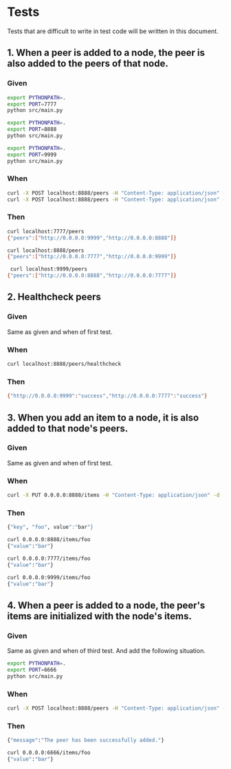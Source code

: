 # Tests

Tests that are difficult to write in test code will be written in this document.

## 1. When a peer is added to a node, the peer is also added to the peers of that node.

### Given

```bash
export PYTHONPATH=.
export PORT=7777
python src/main.py
```

```bash
export PYTHONPATH=.
export PORT=8888
python src/main.py
```

```bash
export PYTHONPATH=.
export PORT=9999
python src/main.py
```

### When

```bash
curl -X POST localhost:8888/peers -H "Content-Type: application/json" -d '{"peer_url":"http://0.0.0.0:7777"}'
curl -X POST localhost:8888/peers -H "Content-Type: application/json" -d '{"peer_url":"http://0.0.0.0:9999"}'
```

### Then

```bash
curl localhost:7777/peers
{"peers":["http://0.0.0.0:9999","http://0.0.0.0:8888"]}

curl localhost:8888/peers
{"peers":["http://0.0.0.0:7777","http://0.0.0.0:9999"]}

 curl localhost:9999/peers
{"peers":["http://0.0.0.0:8888","http://0.0.0.0:7777"]}
```

## 2. Healthcheck peers

### Given

Same as given and when of first test.

### When

```bash
curl localhost:8888/peers/healthcheck
```

### Then

```bash
{"http://0.0.0.0:9999":"success","http://0.0.0.0:7777":"success"}
```

## 3. When you add an item to a node, it is also added to that node's peers.

### Given

Same as given and when of first test.

### When

```bash
curl -X PUT 0.0.0.0:8888/items -H "Content-Type: application/json" -d '{"key":"foo", "value": "bar"}'
```

### Then

```bash
{"key", "foo", value":"bar"}
```

```bash
curl 0.0.0.0:8888/items/foo
{"value":"bar"}

curl 0.0.0.0:7777/items/foo
{"value":"bar"}

curl 0.0.0.0:9999/items/foo
{"value":"bar"}
```

## 4. When a peer is added to a node, the peer's items are initialized with the node's items.

### Given

Same as given and when of third test.
And add the following situation.

```bash
export PYTHONPATH=.
export PORT=6666
python src/main.py
```

### When

```bash
curl -X POST localhost:8888/peers -H "Content-Type: application/json" -d '{"peer_url":"http://0.0.0.0:6666"}'
```

### Then

```bash
{"message":"The peer has been successfully added."}
```

```bash
curl 0.0.0.0:6666/items/foo
{"value":"bar"}
```
